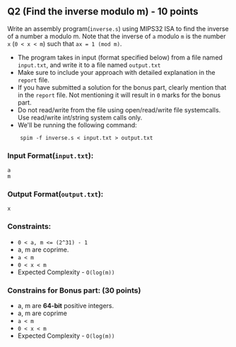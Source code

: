 ## Q2 (Find the inverse modulo m) - 10 points
Write an assembly program(`inverse.s`) using MIPS32 ISA to find the inverse of a number a modulo m. Note that the inverse of `a` modulo `m` is the number `x` (`0 < x < m`) such that `ax = 1 (mod m)`. 

* The program takes in input (format specified below) from a file named `input.txt`, and write it to a file named `output.txt`
* Make sure to include your approach with detailed explanation in the `report` file.
* If you have submitted a solution for the bonus part, clearly mention that in the `report` file. Not mentioning it will result in `0` marks for the bonus part.
* Do not read/write from the file using open/read/write file systemcalls. Use read/write int/string system calls only.
* We'll be running the following command:
```
    spim -f inverse.s < input.txt > output.txt
```

### Input Format(`input.txt`):
```
a 
m
```

### Output Format(`output.txt`):
```
x 
```

### Constraints:
* `0 < a, m <= (2^31) - 1`
* a, m are coprime.
* `a < m`
* `0 < x < m`
* Expected Complexity - `O(log(m))`

### Constrains for Bonus part: (30 points)
* a, m are __64-bit__ positive integers.
* a, m are coprime
* `a < m`
* `0 < x < m`
* Expected Complexity - `O(log(m))`
